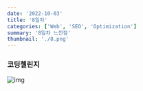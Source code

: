 ```yaml
---
date: '2022-10-03'
title: '8일차'
categories: ['Web', 'SEO', 'Optimization']
summary: '8일차 느낀점'
thumbnail: './8.png'
---
```


### 코딩첼린지
![img](./8.png)
